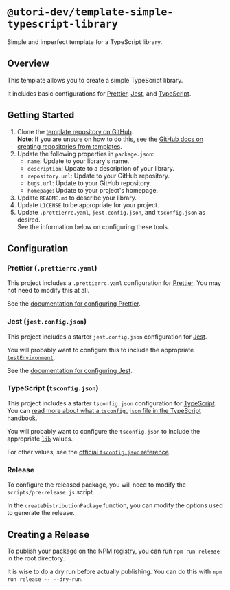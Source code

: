 # `@utori-dev/template-simple-typescript-library`

Simple and imperfect template for a TypeScript library.

## Overview

This template allows you to create a simple TypeScript library.

It includes basic configurations for [Prettier](prettier), [Jest](jest), and [TypeScript][typescript].

## Getting Started

1. Clone the [template repository on GitHub][git_repo].\
   **Note**: If you are unsure on how to do this, see the
   [GitHub docs on creating repositories from templates][github_docs_template].
1. Update the following properties in `package.json`:
   - `name`: Update to your library's name.
   - `description`: Update to a description of your library.
   - `repository.url`: Update to your GitHub repository.
   - `bugs.url`: Update to your GitHub repository.
   - `homepage`: Update to your project's homepage.
1. Update `README.md` to describe your library.
1. Update `LICENSE` to be appropriate for your project.
1. Update `.prettierrc.yaml`, `jest.config.json`, and `tsconfig.json` as desired.\
   See the information below on configuring these tools.

## Configuration

### Prettier (`.prettierrc.yaml`)

This project includes a `.prettierrc.yaml` configuration for [Prettier][prettier].
You may not need to modify this at all.

See the [documentation for configuring Prettier][prettier_docs_config].

### Jest (`jest.config.json`)

This project includes a starter `jest.config.json` configuration for [Jest][jest].

You will probably want to configure this to include the appropriate [`testEnvironment`][jest_docs_config_testenvironment].

See the [documentation for configuring Jest][jest_docs_config].

### TypeScript (`tsconfig.json`)

This project includes a starter `tsconfig.json` configuration for [TypeScript][typescript].
You can [read more about what a `tsconfig.json` file in the TypeScript handbook][typescript_docs_config].

You will probably want to configure the `tsconfig.json` to include the appropriate [`lib`][typescript_ref_config_lib] values.

For other values, see the [official `tsconfig.json` reference][typescript_ref_config].

### Release

To configure the released package, you will need to modify the `scripts/pre-release.js` script.

In the `createDistributionPackage` function, you can modify the options used to generate the release.

## Creating a Release

To publish your package on the [NPM registry][npmjs], you can run `npm run release` in the root directory.

It is wise to do a dry run before actually publishing. You can do this with `npm run release -- --dry-run`.

[git_repo]: https://github.com/utori-dev/template-simple-typescript-library
[github_docs_template]: https://docs.github.com/en/repositories/creating-and-managing-repositories/creating-a-repository-from-a-template
[jest]: https://jestjs.io/
[jest_docs_config]: https://jestjs.io/docs/configuration
[jest_docs_config_testenvironment]: https://jestjs.io/docs/configuration#testenvironment-string
[npmjs]: https://www.npmjs.com/
[prettier]: https://prettier.io/
[prettier_docs_config]: https://prettier.io/docs/en/configuration.html
[typescript]: https://www.typescriptlang.org/
[typescript_docs_config]: https://www.typescriptlang.org/docs/handbook/tsconfig-json.html
[typescript_ref_config]: https://www.typescriptlang.org/tsconfig
[typescript_ref_config_lib]: https://www.typescriptlang.org/tsconfig#lib
